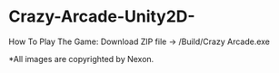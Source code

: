 # Crazy-Arcade-Unity2D-
How To Play The Game:
Download ZIP file -> /Build/Crazy Arcade.exe


*All images are copyrighted by Nexon.
